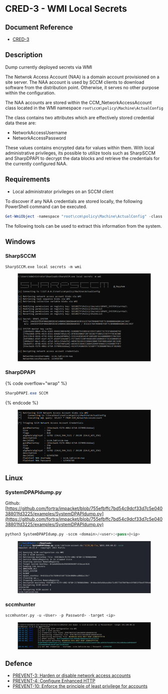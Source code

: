 # CRED-3 - WMI Local Secrets

## Document Reference

* [CRED-3](https://github.com/subat0mik/Misconfiguration-Manager/blob/main/attack-techniques/CRED/CRED-3/cred-3\_description.md)

## Description

Dump currently deployed secrets via WMI

The Netwrok Access Account (NAA) is a domain account provisioned on a site server. The NAA account is used by SCCM clients to download software from the distribution point. Otherwise, it serves no other purpose within the configuration.

The NAA accounts are stored within the CCM\_NetworkAccessAccount class located in  the WMI namespace `root\ccm\policy\Machine\ActualConfig`&#x20;

The class contains two attributes which are effectively stored credential data these are:

* NetworkAccessUsername
* NetworkAccessPassword

These values contains encrypted data for values within them. With local administrative privileges, its possible to utilize tools such as SharpSCCM and SharpDPAPI to decrypt the data blocks and retrieve the credentials for the currently configured NAA.

## Requirements

* Local administrator privileges on an SCCM client

To discover if any NAA credentials are stored locally, the following PowerShell command can be executed.

```powershell
Get-WmiObject -namespace "root\ccm\policy\Machine\ActualConfig" -class "CCM_NetworkAccessAccount"
```

The following tools can be used to extract this information from the system.

## Windows

### SharpSCCM

```
SharpSCCM.exe local secrets -m wmi
```

<figure><img src="../../../.gitbook/assets/2024-04-15_07-04 (1).png" alt=""><figcaption></figcaption></figure>

### SharpDPAPI&#x20;

{% code overflow="wrap" %}
```powershell
SharpDPAPI.exe SCCM
```
{% endcode %}

<figure><img src="../../../.gitbook/assets/image (2155).png" alt=""><figcaption></figcaption></figure>

## Linux

### SystemDPAPIdump.py

Github: [https://github.com/fortra/impacket/blob/755efbffc7bd54c9dcf33d7c5e04038801fd3225/examples/SystemDPAPIdump.py](https://github.com/fortra/impacket/blob/755efbffc7bd54c9dcf33d7c5e04038801fd3225/examples/SystemDPAPIdump.py)

```python
python3 SystemDPAPIdump.py -sccm <domain>/<user>:<pass>@<ip>
```

<figure><img src="../../../.gitbook/assets/image (2147).png" alt=""><figcaption></figcaption></figure>

### sccmhunter

```python
sccmhunter.py -u <User> -p Password> -target <ip>
```

<figure><img src="../../../.gitbook/assets/image (2156).png" alt=""><figcaption></figcaption></figure>

## Defence

* [PREVENT-3: Harden or disable network access accounts](https://github.com/subat0mik/Misconfiguration-Manager/blob/main/defense-techniques/PREVENT/PREVENT-3/prevent-3\_description.md)
* [PREVENT-4: Configure Enhanced HTTP](https://github.com/subat0mik/Misconfiguration-Manager/blob/main/defense-techniques/PREVENT/PREVENT-4/prevent-4\_description.md)
* [PREVENT-10: Enforce the principle of least privilege for accounts](https://github.com/subat0mik/Misconfiguration-Manager/blob/main/defense-techniques/PREVENT/PREVENT-10/prevent-10\_description.md)
